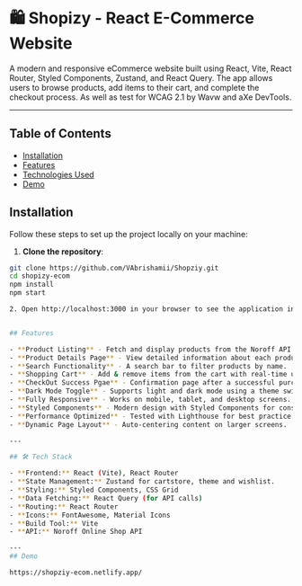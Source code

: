 # 🛍️ Shopizy - React E-Commerce Website

A modern and responsive eCommerce website built using React, Vite, React Router, Styled Components, Zustand, and React Query. The app allows users to browse products, add items to their cart, and complete the checkout process. As well as test for WCAG 2.1 by Wavw and aXe DevTools.

---

## Table of Contents
- [Installation](#installation)
- [Features](#features)
- [Technologies Used](#tech-stack)
- [Demo](#demo)

## Installation 

 Follow these steps to set up the project locally on your machine:


 1. **Clone the repository**:
   ```bash
   git clone https://github.com/VAbrishamii/Shopziy.git
   cd shopizy-ecom
   npm install
   npm start

 2. Open http://localhost:3000 in your browser to see the application in action.   


 ## Features

 - **Product Listing** - Fetch and display products from the Noroff API.
 - **Product Details Page** - View detailed information about each product.
 - **Search Functionality** - A search bar to filter products by name.
 - **Shopping Cart** - Add & remove items from the cart with real-time updates.  
 - **CheckOut Success Pgae** - Confirmation page after a successful purchase.
 - **Dark Mode Toggle** - Supports light and dark mode using a theme switcher.  
 - **Fully Responsive** - Works on mobile, tablet, and desktop screens.  
 - **Styled Components** - Modern design with Styled Components for consistent theming.  
 - **Performance Optimized** - Tested with Lighthouse for best practice and accessibility.  
 - **Dynamic Page Layout** - Auto-centering content on larger screens. 

 ---

 ## 🛠️ Tech Stack

 - **Frontend:** React (Vite), React Router  
 - **State Management:** Zustand for cartstore, theme and wishlist.
 - **Styling:** Styled Components, CSS Grid  
 - **Data Fetching:** React Query (for API calls)  
 - **Routing:** React Router
 - **Icons:** FontAwesome, Material Icons  
 - **Build Tool:** Vite  
 - **API:** Noroff Online Shop API

 ---
 ## Demo

 https://shopziy-ecom.netlify.app/